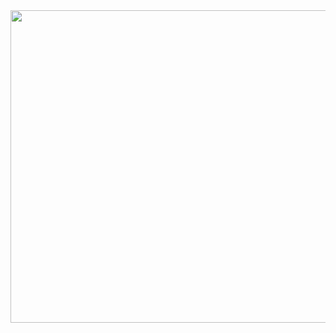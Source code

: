 
<img src="http://institute.careerguide.com/wp-content/uploads/2020/10/76da282fad5a3e279c6b163688f5345b.gif" width="1000px" height="500px">


<!--
**msdent/msdent** is a ✨ _special_ ✨ repository because its `README.md` (this file) appears on your GitHub profile.

Here are some ideas to get you started:
- ### Hi there 👋
- 🔭 I’m currently working on ...
- 🌱 I’m currently learning ...
- 👯 I’m looking to collaborate on ...
- 🤔 I’m looking for help with ...
- 💬 Ask me about ...
- 📫 How to reach me: ...
- 😄 Pronouns: ...
- ⚡ Fun fact: ...
-->
